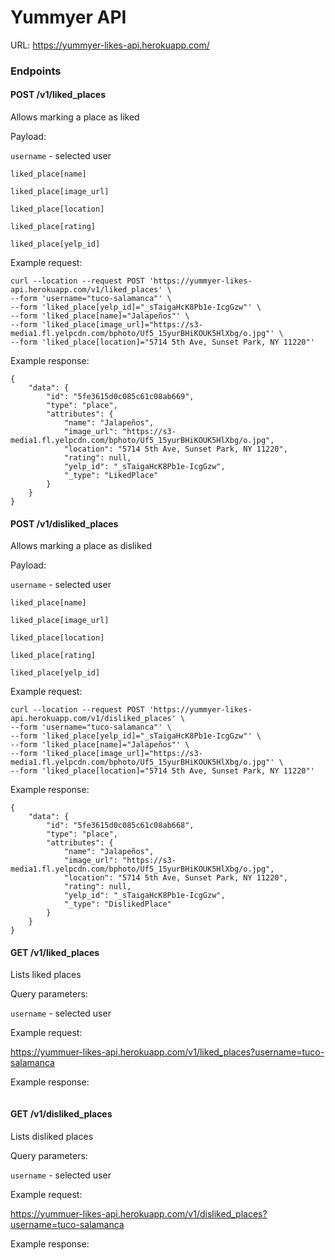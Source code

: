 # Yummyer API

URL: https://yummyer-likes-api.herokuapp.com/

### Endpoints

#### POST /v1/liked_places

Allows marking a place as liked

Payload:

`username` - selected user

`liked_place[name]`

`liked_place[image_url]`

`liked_place[location]`

`liked_place[rating]`

`liked_place[yelp_id]`


Example request:

```
curl --location --request POST 'https://yummyer-likes-api.herokuapp.com/v1/liked_places' \
--form 'username="tuco-salamanca"' \
--form 'liked_place[yelp_id]="_sTaigaHcK8Pb1e-IcgGzw"' \
--form 'liked_place[name]="Jalapeños"' \
--form 'liked_place[image_url]="https://s3-media1.fl.yelpcdn.com/bphoto/Uf5_15yurBHiKOUK5HlXbg/o.jpg"' \
--form 'liked_place[location]="5714 5th Ave, Sunset Park, NY 11220"'
```

Example response:

```
{
    "data": {
        "id": "5fe3615d0c085c61c08ab669",
        "type": "place",
        "attributes": {
            "name": "Jalapeños",
            "image_url": "https://s3-media1.fl.yelpcdn.com/bphoto/Uf5_15yurBHiKOUK5HlXbg/o.jpg",
            "location": "5714 5th Ave, Sunset Park, NY 11220",
            "rating": null,
            "yelp_id": "_sTaigaHcK8Pb1e-IcgGzw",
            "_type": "LikedPlace"
        }
    }
}
```

#### POST /v1/disliked_places

Allows marking a place as disliked

Payload:

`username` - selected user

`liked_place[name]`

`liked_place[image_url]`

`liked_place[location]`

`liked_place[rating]`

`liked_place[yelp_id]`


Example request:

```
curl --location --request POST 'https://yummyer-likes-api.herokuapp.com/v1/disliked_places' \
--form 'username="tuco-salamanca"' \
--form 'liked_place[yelp_id]="_sTaigaHcK8Pb1e-IcgGzw"' \
--form 'liked_place[name]="Jalapeños"' \
--form 'liked_place[image_url]="https://s3-media1.fl.yelpcdn.com/bphoto/Uf5_15yurBHiKOUK5HlXbg/o.jpg"' \
--form 'liked_place[location]="5714 5th Ave, Sunset Park, NY 11220"'
```

Example response:

```
{
    "data": {
        "id": "5fe3615d0c085c61c08ab668",
        "type": "place",
        "attributes": {
            "name": "Jalapeños",
            "image_url": "https://s3-media1.fl.yelpcdn.com/bphoto/Uf5_15yurBHiKOUK5HlXbg/o.jpg",
            "location": "5714 5th Ave, Sunset Park, NY 11220",
            "rating": null,
            "yelp_id": "_sTaigaHcK8Pb1e-IcgGzw",
            "_type": "DislikedPlace"
        }
    }
}
```

#### GET /v1/liked_places

Lists liked places

Query parameters:

`username` - selected user

Example request:

https://yummuer-likes-api.herokuapp.com/v1/liked_places?username=tuco-salamanca

Example response:

```

```

#### GET /v1/disliked_places

Lists disliked places

Query parameters:

`username` - selected user

Example request:

https://yummuer-likes-api.herokuapp.com/v1/disliked_places?username=tuco-salamanca

Example response:

```

```
